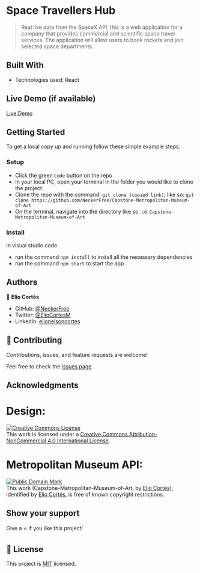 [](https://img.shields.io/badge/Microverse-blueviolet)

# Space Travellers Hub


> Real live data from the SpaceX API, this is a web application for a company that provides commercial and scientific space travel services. The application will allow users to book rockets and join selected space departments.


## Built With

- Technologies used: React

## Live Demo (if available)

[Live Demo](https://metropolitan-museum-art.netlify.app/)

## Getting Started

To get a local copy up and running follow these simple example steps.

### Setup
- Click the green `Code` button on the repo
- In your local PC, open your terminal in the folder you would like to clone the project.
- Clone the repo with the command: `git clone (copied link)`; like so: `git clone https://github.com/NeckerFree/Capstone-Metropolitan-Museum-of-Art`
- On the terminal, navigate into the directory like so: `cd Capstone-Metropolitan-Museum-of-Art`

### Install
in visual studio code
-  run the command `npm install` to install all the necessary dependencies
-  run the command `npm start` to start the app.

## Authors

👤 **Elio Cortés**

- GitHub: [@NeckerFree](https://github.com/NeckerFree)
- Twitter: [@ElioCortesM](https://twitter.com/ElioCortesM)
- LinkedIn: [elionelsoncortes](https://www.linkedin.com/in/elionelsoncortes/)

## 🤝 Contributing

Contributions, issues, and feature requests are welcome!

Feel free to check the [issues page](https://github.com/NeckerFree/Capstone-Metropolitan-Museum-of-Art/issues).

## Acknowledgments

# Design:
<a rel="license" href="http://creativecommons.org/licenses/by-nc/4.0/"><img alt="Creative Commons License" style="border-width:0" src="https://i.creativecommons.org/l/by-nc/4.0/88x31.png" /></a><br />This work is licensed under a <a rel="license" href="http://creativecommons.org/licenses/by-nc/4.0/">Creative Commons Attribution-NonCommercial 4.0 International License</a>.

# Metropolitan Museum API:
<p xmlns:dct="http://purl.org/dc/terms/">
<a rel="license" href="http://creativecommons.org/publicdomain/mark/1.0/">
<img src="http://i.creativecommons.org/p/mark/1.0/88x31.png"
     style="border-style: none;" alt="Public Domain Mark" />
</a>
<br />
This work (<span property="dct:title">Capstone-Metropolitan-Museum-of-Art</span>, by <a href="https://github.com/NeckerFree/Capstone-Metropolitan-Museum-of-Art" rel="dct:creator"><span property="dct:title">Elio Cortés</span></a>), identified by <a href="https://neckerfree.github.io/Portfolio" rel="dct:publisher"><span property="dct:title">Elio Cortés</span></a>, is free of known copyright restrictions.
</p>

## Show your support

Give a ⭐️ if you like this project!

## 📝 License

This project is [MIT](./MIT.md) licensed.
